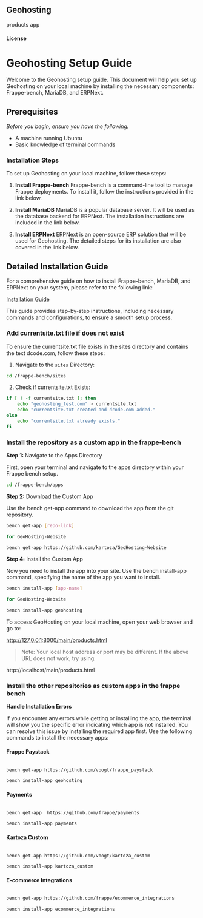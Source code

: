 ## Geohosting

products app

#### License

# Geohosting Setup Guide

Welcome to the Geohosting setup guide. This document will help you set up Geohosting on your local machine by installing the necessary components: Frappe-bench, MariaDB, and ERPNext.

## Prerequisites

_Before you begin, ensure you have the following:_

- A machine running Ubuntu
- Basic knowledge of terminal commands

### Installation Steps

To set up Geohosting on your local machine, follow these steps:

1. **Install Frappe-bench**
Frappe-bench is a command-line tool to manage Frappe deployments. To install it, follow the instructions provided in the link below.

2. **Install MariaDB**
MariaDB is a popular database server. It will be used as the database backend for ERPNext. The installation instructions are included in the link below.

3. **Install ERPNext**
ERPNext is an open-source ERP solution that will be used for Geohosting. The detailed steps for its installation are also covered in the link below.

## Detailed Installation Guide
For a comprehensive guide on how to install Frappe-bench, MariaDB, and ERPNext on your system, please refer to the following link:

[Installation Guide](https://github.com/D-codE-Hub/Frappe-ERPNext-Version-15--in-Ubuntu-22.04-LTS/blob/main/README.md)

This guide provides step-by-step instructions, including necessary commands and configurations, to ensure a smooth setup process.

### Add currentsite.txt file if does not exist

To ensure the currentsite.txt file exists in the sites directory and contains the text dcode.com, follow these steps:

1. Navigate to the `sites` Directory:

```sh
cd /frappe-bench/sites
```

2. Check if currentsite.txt Exists:

```sh
if [ ! -f currentsite.txt ]; then
    echo "geohosting_test.com" > currentsite.txt
    echo "currentsite.txt created and dcode.com added."
else
    echo "currentsite.txt already exists."
fi
```
### Install the repository as a custom app in the frappe-bench

**Step 1:** Navigate to the Apps Directory

First, open your terminal and navigate to the apps directory within your Frappe bench setup.

```sh
cd /frappe-bench/apps
```
**Step 2:** Download the Custom App

Use the bench get-app command to download the app from the git repository.

```sh
bench get-app [repo-link]

for GeoHosting-Website

bench get-app https://github.com/kartoza/GeoHosting-Website

```

**Step 4:** Install the Custom App

Now you need to install the app into your site. Use the bench install-app command, specifying the name of the app you want to install.

```sh
bench install-app [app-name]

for GeoHosting-Website

bench install-app geohosting

```

To access GeoHosting on your local machine, open your web browser and go to:

http://127.0.0.1:8000/main/products.html

>Note: Your local host address or port may be different. If the above URL does not work, try using:

http://localhost/main/products.html

### Install the other repositories as custom apps in the frappe bench

**Handle Installation Errors**

If you encounter any errors while getting or installing the app, the terminal will show you the specific error indicating which app is not installed. You can resolve this issue by installing the required app first. Use the following commands to install the necessary apps:

#### Frappe Paystack

```sh

bench get-app https://github.com/voogt/frappe_paystack

bench install-app geohosting

```

#### Payments

```sh

bench get-app  https://github.com/frappe/payments

bench install-app payments

```

#### Kartoza Custom

```sh

bench get-app https://github.com/voogt/kartoza_custom

bench install-app kartoza_custom

```


#### E-commerce Integrations

```sh

bench get-app https://github.com/frappe/ecommerce_integrations

bench install-app ecommerce_integrations

```
